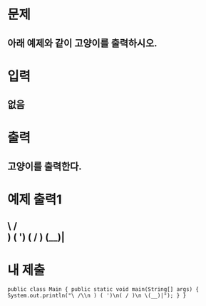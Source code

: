
# 문제
아래 예제와 같이 고양이를 출력하시오.
---
# 입력
없음 
---
# 출력
고양이를 출력한다.
---
# 예제 출력1
\    /\
 )  ( ')
(  /  )
 \(__)|
---
# 내 제출
<code>public class Main {
	public static void main(String[] args) {
		System.out.println("\\    /\\\n )  ( ')\n(  /  )\n \\(__)|");
	}
}</code>
